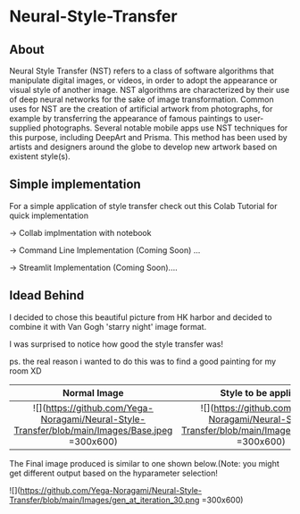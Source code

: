 # Neural-Style-Transfer

## About 
Neural Style Transfer (NST) refers to a class of software algorithms that manipulate digital images, or videos, in order to adopt the appearance or visual style of another image. NST algorithms are characterized by their use of deep neural networks for the sake of image transformation. Common uses for NST are the creation of artificial artwork from photographs, for example by transferring the appearance of famous paintings to user-supplied photographs. Several notable mobile apps use NST techniques for this purpose, including DeepArt and Prisma. This method has been used by artists and designers around the globe to develop new artwork based on existent style(s).

## Simple implementation 
For a simple application of style transfer check out this Colab Tutorial for quick implementation 

-> Collab implmentation with notebook 

-> Command Line Implementation (Coming Soon) ...

-> Streamlit Implementation (Coming Soon)....

## Idead Behind 

I decided to chose this beautiful picture from HK harbor and decided to combine it with Van Gogh 'starry night' image format. 

I was surprised to notice how good the style transfer was!

ps. the real reason i wanted to do this was to find a good painting for my room XD



Normal Image              |  Style to be applied 
:-------------------------:|:-------------------------:
![](https://github.com/Yega-Noragami/Neural-Style-Transfer/blob/main/Images/Base.jpeg =300x600)  |  ![](https://github.com/Yega-Noragami/Neural-Style-Transfer/blob/main/Images/Style.jpeg =300x600) 


The Final image produced is similar to one shown below.(Note: you might get different output based on the hyparameter selection!

![](https://github.com/Yega-Noragami/Neural-Style-Transfer/blob/main/Images/gen_at_iteration_30.png =300x600)


